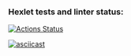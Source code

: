 ### Hexlet tests and linter status:
[![Actions Status](https://github.com/AlexanderPolovykh/python-project-50/actions/workflows/hexlet-check.yml/badge.svg)](https://github.com/AlexanderPolovykh/python-project-50/actions)

[![asciicast](https://asciinema.org/a/yH1YnTGaH8bcU5Z8KhnQMGio8.svg)](https://asciinema.org/a/yH1YnTGaH8bcU5Z8KhnQMGio8)

